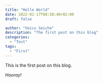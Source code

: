 ```yaml
---
title: "Hello World"
date: 2022-01-17T08:58:40+02:00
draft: false

author: "Voicu Seiche"
description: "The first post on this blog"
categories:
  - "Test"
tags:
  - "First"
---
```


This is the first post on this blog.

*Hooray!*
